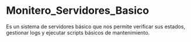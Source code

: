 # Monitero_Servidores_Basico
Es un sistema de servidores básico que nos permite verificar sus estados, gestionar logs y ejecutar scripts básicos de mantenimiento.
